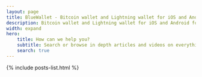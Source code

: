 ```yaml
---
layout: page
title: BlueWallet - Bitcoin wallet and Lightning wallet for iOS and Android
description: Bitcoin wallet and Lightning wallet for iOS and Android focus on security and UX. Open source, Segwit and HD wallets, lightning network, plausible deniability, replace by fee and full encryption
width: expand
hero:
    title: How can we help you?
    subtitle: Search or browse in depth articles and videos on everything on Docs Jekyll theme, from basic theme setup to customisation and development
    search: true
---
```



{% include posts-list.html %}


